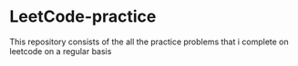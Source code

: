 # LeetCode-practice
This repository consists of the all the practice problems that i complete on leetcode on a regular basis
